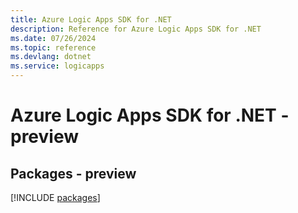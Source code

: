 ```yaml
---
title: Azure Logic Apps SDK for .NET
description: Reference for Azure Logic Apps SDK for .NET
ms.date: 07/26/2024
ms.topic: reference
ms.devlang: dotnet
ms.service: logicapps
---
```

# Azure Logic Apps SDK for .NET - preview
## Packages - preview
[!INCLUDE [packages](logic-apps-index.md)]